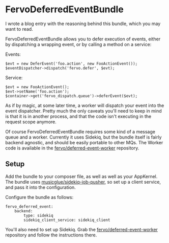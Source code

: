 # FervoDeferredEventBundle

I wrote a blog entry with the reasoning behind this bundle, which you may want to read.

FervoDeferredEventBundle allows you to defer execution of events, either by dispatching a wrapping event, or by calling a method on a service:

Events:

```
$evt = new DeferEvent('foo.action', new FooActionEvent());
$eventDispatcher->dispatch('fervo.defer', $evt);
```
Service:

```
$evt = new FooActionEvent();
$evt->setName('foo.action');
$container->get('fervo_dispatch.queue')->deferEvent($evt);
```

As if by magic, at some later time, a worker will dispatch your event into the event dispatcher. Pretty much the only caveats you'll need to keep in mind is that it is in another process, and that the code isn't executing in the request scope anymore.

Of course FervoDeferredEventBundle requires some kind of a message queue and a worker. Currently it uses Sidekiq, but the bundle itself is fairly backend agnostic, and should be easily portable to other MQs. The Worker code is available in the [fervo/deferred-event-worker](https://github.com/fervo/deferred-event-worker) repository.

## Setup

Add the bundle to your composer file, as well as well as your AppKernel. The bundle uses [musicglue/sidekiq-job-pusher](https://github.com/musicglue/sidekiq-job-pusher/), so set up a client service, and pass it into the configuration.

Configure the bundle as follows:

```
fervo_deferred_event:
    backend:
        type: sidekiq
        sidekiq_client_service: sidekiq_client
```

You'll also need to set up Sidekiq. Grab the [fervo/deferred-event-worker](https://github.com/fervo/deferred-event-worker) repository and follow the instructions there.
